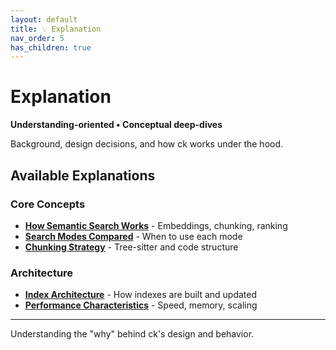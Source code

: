 ```yaml
---
layout: default
title: 💡 Explanation
nav_order: 5
has_children: true
---
```


# Explanation

**Understanding-oriented • Conceptual deep-dives**

Background, design decisions, and how ck works under the hood.

## Available Explanations

### Core Concepts
- **[How Semantic Search Works](semantic-search.html)** - Embeddings, chunking, ranking
- **[Search Modes Compared](search-modes.html)** - When to use each mode
- **[Chunking Strategy](chunking.html)** - Tree-sitter and code structure

### Architecture
- **[Index Architecture](index-architecture.html)** - How indexes are built and updated
- **[Performance Characteristics](performance.html)** - Speed, memory, scaling

---

Understanding the "why" behind ck's design and behavior.
